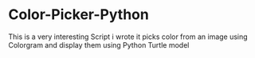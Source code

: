 # Color-Picker-Python
This is a very interesting Script i wrote it picks color from an image using Colorgram and display them using Python Turtle model
